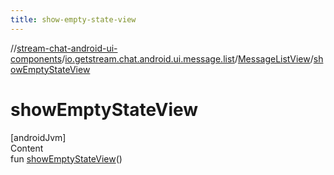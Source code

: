 ```yaml
---
title: show-empty-state-view
---
```

//[stream-chat-android-ui-components](../../../index.md)/[io.getstream.chat.android.ui.message.list](../index.md)/[MessageListView](index.md)/[showEmptyStateView](showEmptyStateView.md)



# showEmptyStateView  
[androidJvm]  
Content  
fun [showEmptyStateView](showEmptyStateView.md)()  



